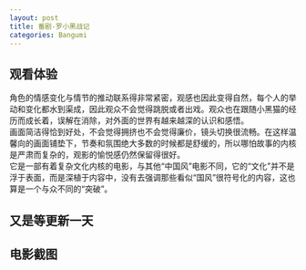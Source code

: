 ```yaml
---      
layout: post      
title: 番剧-罗小黑战记
categories: Bangumi      
---  
```


## 观看体验
角色的情感变化与情节的推动联系得非常紧密，观感也因此变得自然，每个人的举动和变化都水到渠成，因此观众不会觉得跳脱或者出戏。观众也在跟随小黑猫的经历而成长着，误解在消除，对外面的世界有越来越深的认识和感悟。  
画面简洁得恰到好处，不会觉得拥挤也不会觉得廉价，镜头切换很流畅。在这样温馨向的画面铺垫下，节奏和氛围绝大多数的时候都是舒缓的，所以哪怕故事的内核是严肃而复杂的，观影的愉悦感仍然保留得很好。  
它是一部有着复杂文化内核的电影，与其他“中国风”电影不同，它的“文化”并不是浮于表面，而是深植于内容中，没有去强调那些看似“国风”很符号化的内容，这也算是一个与众不同的“突破”。   
## 又是等更新一天

## 电影截图

